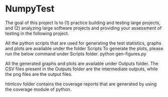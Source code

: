 # NumpyTest
The goal of this project Is to (1) practice building and testing large projects, and (2) analyzing large software projects and providing your assessment of testing in the following project. 

All the python scripts that are used for generating the test statistics, graphs and plots are available under the folder Scripts
To generate the plots, please run the below command under Scripts folder.
    python gen-figures.py

All the generated graphs and plots are available under Outputs folder.
The CSV files present in the Outputs folder are the intermediate outputs, while the png files are the output files.

htmlcov folder contains the coverage reports that are generated by using the coverage module of python.

